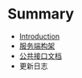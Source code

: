 # Summary

* [Introduction](README.md)
* [服务端构架](Server_Architecture.md)
* [公共接口文档](Public_API.md)
* 更新日志

